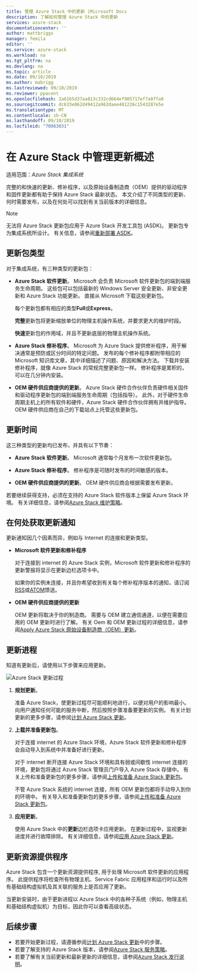 ```yaml
---
title: 管理 Azure Stack 中的更新 |Microsoft Docs
description: 了解如何管理 Azure Stack 中的更新
services: azure-stack
documentationcenter: ''
author: mattbriggs
manager: femila
editor: ''
ms.service: azure-stack
ms.workload: na
ms.tgt_pltfrm: na
ms.devlang: na
ms.topic: article
ms.date: 09/10/2019
ms.author: mabrigg
ms.lastreviewed: 09/10/2019
ms.reviewer: ppacent
ms.openlocfilehash: 2a6165d37aa813c332cd664ef905717ef7a8ffa8
ms.sourcegitcommit: dc633e862d49412a963daee481226c1543287e5e
ms.translationtype: MT
ms.contentlocale: zh-CN
ms.lasthandoff: 09/10/2019
ms.locfileid: "70863031"
---
```

# <a name="manage-updates-in-azure-stack-overview"></a>在 Azure Stack 中管理更新概述

适用范围：*Azure Stack 集成系统*

完整的和快速的更新、修补程序，以及原始设备制造商（OEM）提供的驱动程序和固件更新都有助于保持 Azure Stack 最新状态。 本文介绍了不同类型的更新、何时需要发布，以及在何处可以找到有关当前版本的详细信息。

> [!Note]  
> 无法将 Azure Stack 更新包应用于 Azure Stack 开发工具包 (ASDK)。 更新包专为集成系统所设计。 有关信息，请参阅[重新部署 ASDK](https://docs.microsoft.com/azure-stack/asdk/asdk-redeploy)。

## <a name="update-package-types"></a>更新包类型

对于集成系统，有三种类型的更新包：

-   **Azure Stack 软件更新**。 Microsoft 会负责 Microsoft 软件更新包的端到端服务生命周期。 这些包可以包括最新的 Windows Server 安全更新、非安全更新和 Azure Stack 功能更新。 直接从 Microsoft 下载这些更新包。

    每个更新包都有相应的类型**Full**或**Express**。 
 
    **完整**更新包将更新缩放单位的物理主机操作系统，并要求更大的维护时段。 

    **快速**更新包的作用域，并且不更新底层的物理主机操作系统。

-   **Azure Stack 修补程序**。 Microsoft 为 Azure Stack 提供修补程序，用于解决通常是预防或区分时间的特定问题。 发布的每个修补程序都附带相应的 Microsoft 知识库文章，其中详细描述了问题、原因和解决方法。 下载并安装修补程序，就像 Azure Stack 的常规完整更新包一样。 修补程序是累积的，可以在几分钟内安装。

-   **OEM 硬件供应商提供的更新**。 Azure Stack 硬件合作伙伴负责硬件相关固件和驱动程序更新包的端到端服务生命周期（包括指导）。 此外，对于硬件生命周期主机上的所有软件和硬件，Azure Stack 硬件合作伙伴拥有并维护指导。 OEM 硬件供应商在自己的下载站点上托管这些更新包。

## <a name="when-to-update"></a>更新时间

这三种类型的更新均已发布，并具有以下节奏：

-   **Azure Stack 软件更新**。 Microsoft 通常每个月发布一次软件更新包。

-   **Azure Stack 修补程序**。 修补程序是可随时发布的时间敏感的版本。

-   **OEM 硬件供应商提供的更新**。 OEM 硬件供应商会根据需要发布更新。

若要继续获得支持，必须在支持的 Azure Stack 软件版本上保留 Azure Stack 环境。 有关详细信息，请参阅[Azure Stack 维护策略](azure-stack-update-servicing-policy.md)。

## <a name="where-to-get-notice-of-an-update"></a>在何处获取更新通知

更新通知因几个因素而异，例如与 Internet 的连接和更新类型。

- **Microsoft 软件更新和修补程序** 

    对于连接到 internet 的 Azure Stack 实例，Microsoft 软件更新和修补程序的更新警报将显示在更新边栏选项卡中。

    如果你的实例未连接，并且你希望收到有关每个修补程序版本的通知，请订阅[RSS](https://support.microsoft.com/app/content/api/content/feeds/sap/en-us/32d322a8-acae-202d-e9a9-7371dccf381b/rss)或[ATOM](https://support.microsoft.com/app/content/api/content/feeds/sap/en-us/32d322a8-acae-202d-e9a9-7371dccf381b/atom)馈送。

- **OEM 硬件供应商提供的更新**

    OEM 更新将取决于你的制造商。 需要与 OEM 建立通信通道，以便在需要应用的 OEM 更新时进行了解。 有关 Oem 和 OEM 更新过程的详细信息，请参阅[Apply Azure Stack 原始设备制造商（OEM）更新](azure-stack-update-oem.md)。

## <a name="update-processes"></a>更新进程

知道有更新后，请使用以下步骤来应用更新。

![Azure Stack 更新过程](./media/azure-stack-updates/azure-stack-update-process.png)

1. **规划更新**。

    准备 Azure Stack，使更新过程尽可能顺利地进行，以便对用户的影响最小。 向用户通知任何可能的服务中断，然后按照步骤准备要更新的实例。 有关计划更新的更多步骤，请参阅[计划 Azure Stack 更新](azure-stack-update-plan.md)。

2. **上载并准备更新包**。

    对于连接 internet 的 Azure Stack 环境，Azure Stack 软件更新和修补程序会自动导入到系统中并准备好进行更新。

    对于 internet 断开连接 Azure Stack 环境和具有弱或间歇性 internet 连接的环境，更新包将通过 Azure Stack 管理员门户导入 Azure Stack 存储中。 有关上传和准备更新包的更多步骤，请参阅[上传和准备 Azure Stack 更新包](azure-stack-update-prepare-package.md)。

    不管 Azure Stack 系统的 internet 连接，所有 OEM 更新包都将手动导入到你的环境中。 有关导入和准备更新包的更多步骤，请参阅[上传和准备 Azure Stack 更新包](azure-stack-update-prepare-package.md)。

3. **应用更新**。

    使用 Azure Stack 中的**更新**边栏选项卡应用更新。 在更新过程中，监视更新进度并进行故障排除。 有关详细信息，请参阅[应用 Azure Stack 更新](azure-stack-apply-updates.md)。

## <a name="the-update-resource-provider"></a>更新资源提供程序

Azure Stack 包含一个更新资源提供程序, 用于处理 Microsoft 软件更新的应用程序。 此提供程序将检查所有物理主机、Service Fabric 应用程序和运行时以及所有基础结构虚拟机及其关联的服务上是否应用了更新。

当更新安装时，由于更新进程以 Azure Stack 中的各种子系统（例如，物理主机和基础结构虚拟机）为目标，因此你可以查看高级状态。

## <a name="next-steps"></a>后续步骤

- 若要开始更新过程，请遵循参阅[计划 Azure Stack 更新](azure-stack-update-plan.md)中的步骤。
- 若要了解支持的 Azure Stack 版本，请参阅[Azure Stack 服务策略](azure-stack-servicing-policy.md)。  
- 若要了解有关当前更新和最新更新的详细信息，请参阅[Azure Stack 发行说明](azure-stack-release-notes-security-updates-1907.md)。
